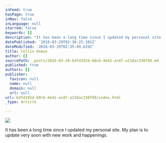 ```yaml
---
inFeed: true
hasPage: true
inNav: false
inLanguage: null
starred: false
keywords: []
description: "It has been a long time since I updated my personal site.\_ My plan is to update very soon with new work and happenings. "
datePublished: '2016-03-29T02:36:25.381Z'
dateModified: '2016-03-29T02:35:49.619Z'
title: Collin Asmus
author: []
sourcePath: _posts/2016-03-28-b4fd1924-b0cb-4e42-ac8f-a13dac338f89.md
published: true
authors: []
publisher:
  favicon: null
  name: null
  domain: null
  url: null
url: b4fd1924-b0cb-4e42-ac8f-a13dac338f89/index.html
_type: Article

---
```

![](https://the-grid-user-content.s3-us-west-2.amazonaws.com/e94c2d5d-aa70-497b-b080-0a807c81d369.jpg)

It has been a long time since I updated my personal site.  My plan is to update very soon with new work and happenings.
